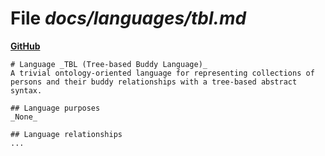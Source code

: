 # File _docs/languages/tbl.md_
**[GitHub](https://github.com/softlang/yas/blob/master/docs/languages/tbl.md)**
```
# Language _TBL (Tree-based Buddy Language)_
A trivial ontology-oriented language for representing collections of persons and their buddy relationships with a tree-based abstract syntax.

## Language purposes
_None_

## Language relationships
...
```
